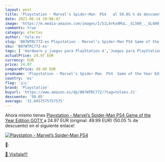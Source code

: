 ```yaml
---
layout: post
title: 'Playstation - Marvel’s Spider-Man  PS4   al 50.05 % de descuento'
date: 2021-06-14 19:08:47
image: 'https://m.media-amazon.com/images/I/51L4rKx8MuL._SL500_._SL400_.jpg'
comments: true
category: ofertas
author: 'tole.es'
slug: 'B07WTRC77Z-es Playstation - Marvel’s Spider-Man PS4 Game of the Year...'
sku: 'B07WTRC77Z-es'
tags: [ 'Hardware y juegos para PlayStation 4','Juegos para PlayStation 4','Sistemas precursores y micro consolas','Videojuegos','playstation','ps4', ]
actualPrice: 24.97 EUR
currency: EUR
price: 24.97
comparePrice: 49.99 EUR
prodname: 'Playstation - Marvel’s Spider-Man  PS4  Game of the Year Edition  GOTY '
country: 'es'
flag: '🇪🇸'
brand: 'Playstation'
buyurl: 'https://www.amazon.es/dp/B07WTRC77Z/?tag=tolees-21'
descuento: '50.05'
average: '31.8457575757575'
---
```


Ahora mismo tienes [Playstation - Marvel’s Spider-Man  PS4  Game of the Year Edition  GOTY ](https://www.amazon.es/dp/B07WTRC77Z/?tag=tolees-21) a 24.97 EUR (original: 49.99 EUR) (50.05 %  de descuento) en el siguiente enlace!

[![Playstation - Marvel’s Spider-Man  PS4  ](https://m.media-amazon.com/images/I/51L4rKx8MuL._SL500_._SL400_.jpg)](https://www.amazon.es/dp/B07WTRC77Z/?tag=tolees-21)

🔎:


[🛒 Visítala!!!](https://www.amazon.es/dp/B07WTRC77Z/?tag=tolees-21)
